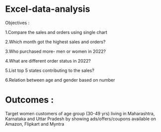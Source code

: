 # Excel-data-analysis

Objectives :

1.Compare the sales and orders using single chart

2.Which month got the highest sales and orders?

3.Who purchased more- men or women in 2022?

4.What are different order status in 2022?

5.List top 5 states contributing to the sales?

6.Relation between age and gender based on number

# Outcomes :
Target women customers of age group (30-49 yrs) living in Maharashtra, Karnataka and Uttar Pradesh by showing ads/offers/coupons available on Amazon, Flipkart and Myntra
